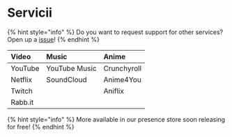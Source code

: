 # Servicii

{% hint style="info" %}
Do you want to request support for other services? Open up a [issue](https://github.com/PreMiD/Presences/issues/new?template=service_request.md)!
{% endhint %}

| Video | Music | Anime |
| :--- | :--- | :--- |
| YouTube | YouTube Music | Crunchyroll |
| Netflix | SoundCloud | Anime4You |
| Twitch |  | Aniflix |
| Rabb.it |  |  |

{% hint style="info" %}
More available in our presence store soon releasing for free!
{% endhint %}


